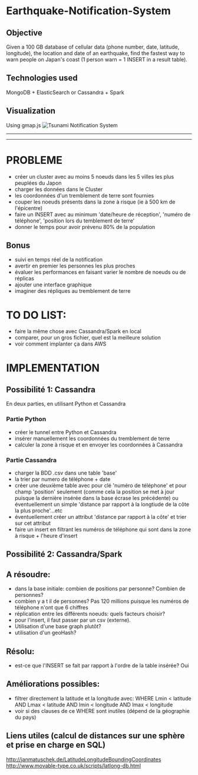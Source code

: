 # Earthquake-Notification-System
## Objective
Given a 100 GB database of cellular data (phone number, date, latitude, longitude), the location and date of an earthquake, find the fastest way to warn people on Japan's coast (1 person warn = 1 INSERT in a result table).

## Technologies used
MongoDB + ElasticSearch or Cassandra + Spark

## Visualization
Using gmap.js
![Tsunami Notification System](http://i61.tinypic.com/2gte0xz.png)

------------------------------------------------------------------------------------------------------------------
------------------------------------------------------------------------------------------------------------------

# PROBLEME
- créer un cluster avec au moins 5 noeuds dans les 5 villes les plus peuplées du Japon
- charger les données dans le Cluster
- les coordonnées d'un tremblement de terre sont fournies
- couper les noeuds présents dans la zone à risque (ie à 500 km de l'épicentre)
- faire un INSERT avec au minimum 'date/heure de réception', 'numéro de téléphone', 'position lors du temblement de terre'
- donner le temps pour avoir prévenu 80% de la population

## Bonus
- suivi en temps réel de la notification
- avertir en premier les personnes les plus proches
- évaluer les performances en faisant varier le nombre de noeuds ou de réplicas
- ajouter une interface graphique
- imaginer des répliques au tremblement de terre

# TO DO LIST:
- faire la même chose avec Cassandra/Spark en local
- comparer, pour un gros fichier, quel est la meilleure solution
- voir comment implanter ça dans AWS

# IMPLEMENTATION

## Possibilité 1: Cassandra
En deux parties, en utilisant Python et Cassandra

### Partie Python
- créer le tunnel entre Python et Cassandra
- insérer manuellement les coordonnées du tremblement de terre
- calculer la zone à risque et en envoyer les coordonnées à Cassandra

### Partie Cassandra
- charger la BDD .csv dans une table 'base'
- la trier par numero de téléphone + date
- créer une deuxième table avec pour clé 'numéro de téléphone' et pour champ 'position' seulement (comme cela la position se met à jour puisque la dernière insérée dans la base écrase les précédente) ou éventuellement un simple 'distance par rapport à la longtiude de la côte la plus proche'...etc 
- éventuellement créer un attribut 'distance par rapport à la côte' et trier sur cet attribut
- faire un insert en filtrant les numéros de téléphone qui sont dans la zone à risque + l'heure d'insert

## Possibilité 2: Cassandra/Spark

## A résoudre:
- dans la base initiale: combien de positions par personne? Combien de personnes?
- combien y a t il de personnes? Pas 120 millions puisque les numéros de téléphone n'ont que 6 chiffres
- réplication entre les différents noeuds: quels facteurs choisir?
- pour l'insert, il faut passer par un csv (externe). 
- Utilisation d'une base graph plutôt?
- utilisation d'un geoHash?

## Résolu:
- est-ce que l'INSERT se fait par rapport à l'ordre de la table insérée? Oui

## Améliorations possibles:
- filtrer directement la latitude et la longitude avec:
WHERE Lmin < latitude AND Lmax < latitude AND lmin < longitude AND lmax < longitude 
- voir si des clauses de ce WHERE sont inutiles (dépend de la géographie du pays)

## Liens utiles (calcul de distances sur une sphère et prise en charge en SQL)
http://janmatuschek.de/LatitudeLongitudeBoundingCoordinates
http://www.movable-type.co.uk/scripts/latlong-db.html
